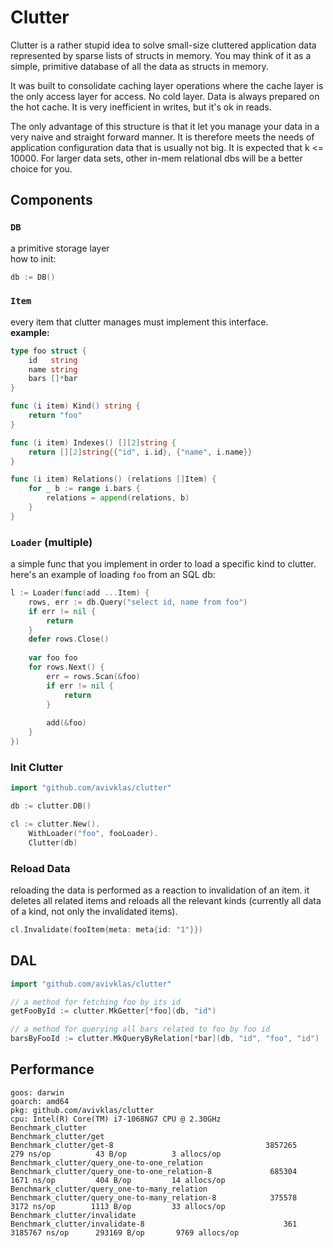 # Clutter

Clutter is a rather stupid idea to solve small-size cluttered application
data represented by sparse lists of structs in memory. You may think of it as
a simple, primitive database of all the data as structs in memory.

It was built to consolidate caching layer operations where the cache layer is
the only access layer for access. No cold layer. Data is always prepared on
the hot cache. It is very inefficient in writes, but it's ok in reads.

The only advantage of this structure is that it let you manage your data in a
very naive and straight forward manner. It is therefore meets the needs of
application configuration data that is usually not big. It is expected that
k <= 10000. For larger data sets, other in-mem relational dbs will be a better
choice for you.

## Components

### `DB`

a primitive storage layer  
how to init:
```go
db := DB()
```

### `Item`
every item that clutter manages must implement this interface.  
**example:**
```go
type foo struct {
	id   string
	name string
	bars []*bar
}

func (i item) Kind() string {
    return "foo"
}

func (i item) Indexes() [][2]string {
    return [][2]string{{"id", i.id}, {"name", i.name}}
}

func (i item) Relations() (relations []Item) {
    for _ b := range i.bars {
        relations = append(relations, b)
    }
}
```

### `Loader` (multiple)

a simple func that you implement in order to load a specific kind to clutter.  
here's an example of loading `foo` from an SQL db:
```go
l := Loader(func(add ...Item) {
    rows, err := db.Query("select id, name from foo")
    if err != nil {
        return
    }
    defer rows.Close()
	
    var foo foo
    for rows.Next() {
        err = rows.Scan(&foo)
        if err != nil {
            return
        }
		
        add(&foo)
    }
})
```

### Init Clutter

```go
import "github.com/avivklas/clutter"

db := clutter.DB()

cl := clutter.New().
	WithLoader("foo", fooLoader).
	Clutter(db)
```

### Reload Data
reloading the data is performed as a reaction to invalidation of an item. it
deletes all related items and reloads all the relevant kinds (currently all
data of a kind, not only the invalidated items).
```go
cl.Invalidate(fooItem{meta: meta{id: "1"}})
```

##  DAL
```go
import "github.com/avivklas/clutter"

// a method for fetching foo by its id
getFooById := clutter.MkGetter[*foo](db, "id")

// a method for querying all bars related to foo by foo id
barsByFooId := clutter.MkQueryByRelation[*bar](db, "id", "foo", "id")
```

## Performance
```shell
goos: darwin
goarch: amd64
pkg: github.com/avivklas/clutter
cpu: Intel(R) Core(TM) i7-1068NG7 CPU @ 2.30GHz
Benchmark_clutter
Benchmark_clutter/get
Benchmark_clutter/get-8                              	 3857265	       279 ns/op	      43 B/op	       3 allocs/op
Benchmark_clutter/query_one-to-one_relation
Benchmark_clutter/query_one-to-one_relation-8         	  685304	      1671 ns/op	     404 B/op	      14 allocs/op
Benchmark_clutter/query_one-to-many_relation
Benchmark_clutter/query_one-to-many_relation-8        	  375578	      3172 ns/op	    1113 B/op	      33 allocs/op
Benchmark_clutter/invalidate
Benchmark_clutter/invalidate-8                        	     361	   3185767 ns/op	  293169 B/op	    9769 allocs/op
```